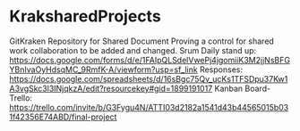 # KraksharedProjects
GitKraken Repository for Shared Document 
Proving a control for shared work collaboration to be added and changed.
Srum Daily stand up:
https://docs.google.com/forms/d/e/1FAIpQLSdelVwePj4jgomiiK3M2jjNsBFGYBnIvaOyHdsqMC_9RmfK-A/viewform?usp=sf_link
Responses:
https://docs.google.com/spreadsheets/d/16sBgc75Qv_ucKs1TFSDpu37Kw1A3vgSkc3l3INjqkzA/edit?resourcekey#gid=1899191017
Kanban Board-Trello:
https://trello.com/invite/b/G3Fygu4N/ATTI03d2182a1541d43b44565015b031f42356E74ABD/final-project
